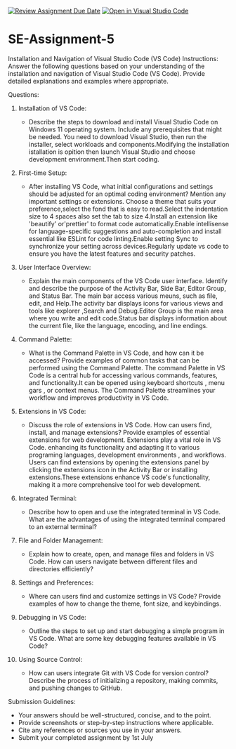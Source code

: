 [![Review Assignment Due Date](https://classroom.github.com/assets/deadline-readme-button-22041afd0340ce965d47ae6ef1cefeee28c7c493a6346c4f15d667ab976d596c.svg)](https://classroom.github.com/a/XoLGRbHq)
[![Open in Visual Studio Code](https://classroom.github.com/assets/open-in-vscode-2e0aaae1b6195c2367325f4f02e2d04e9abb55f0b24a779b69b11b9e10269abc.svg)](https://classroom.github.com/online_ide?assignment_repo_id=15364344&assignment_repo_type=AssignmentRepo)
# SE-Assignment-5
Installation and Navigation of Visual Studio Code (VS Code)
 Instructions:
Answer the following questions based on your understanding of the installation and navigation of Visual Studio Code (VS Code). Provide detailed explanations and examples where appropriate.

 Questions:

1. Installation of VS Code:
   - Describe the steps to download and install Visual Studio Code on Windows 11 operating system. Include any prerequisites that might be needed.
You need to download Visual Studio, then run the installer, select workloads and components.Modifying the installation istallation is opition then launch Visual Studio and choose development environment.Then start coding.
2. First-time Setup:
   - After installing VS Code, what initial configurations and settings should be adjusted for an optimal coding environment? Mention any important settings or extensions.
Choose a theme that suits your preference,select the fond that is easy to read.Select the indentation size to 4 spaces also set the tab to size 4.Install an extension like 'beautify' or'prettier' to format code automatically.Enable intellisense for language-specific suggestions and auto-completion and install essential like ESLint for code linting.Enable setting Sync to synchronize your setting across devices.Regularly update vs code to ensure you have the latest features and security patches.
3. User Interface Overview:
   - Explain the main components of the VS Code user interface. Identify and describe the purpose of the Activity Bar, Side Bar, Editor Group, and Status Bar.
The main bar access various meuns, such as file, edit, and Help.The activity bar displays icons for various views and tools like explorer ,Search and Debug.Editor Group is the main area where you write and edit code.Status bar displays information about the current file, like the language, encoding, and line endings.
4. Command Palette:
   - What is the Command Palette in VS Code, and how can it be accessed? Provide examples of common tasks that can be performed using the Command Palette.
The command Palette in VS Code is a central hub for accessing various commands, features, and functionality.It can be opened using keyboard shortcuts , menu gars , or context menus. The Command Palette streamlines your workflow and improves productivity in VS Code.
5. Extensions in VS Code:
   - Discuss the role of extensions in VS Code. How can users find, install, and manage extensions? Provide examples of essential extensions for web development.
Extensions play a vital role in VS Code. enhancing its functionality and adapting it to various programing languages, development environments , and workflows. Users can find extensions by opening the extensions panel by clicking the extensions icon in the Activity Bar or installing extensions.These extensions enhance VS code's functionality, making it a more comprehensive tool for web development.
6. Integrated Terminal:
   - Describe how to open and use the integrated terminal in VS Code. What are the advantages of using the integrated terminal compared to an external terminal?

7. File and Folder Management:
   - Explain how to create, open, and manage files and folders in VS Code. How can users navigate between different files and directories efficiently?

8. Settings and Preferences:
   - Where can users find and customize settings in VS Code? Provide examples of how to change the theme, font size, and keybindings.

9. Debugging in VS Code:
   - Outline the steps to set up and start debugging a simple program in VS Code. What are some key debugging features available in VS Code?

10. Using Source Control:
    - How can users integrate Git with VS Code for version control? Describe the process of initializing a repository, making commits, and pushing changes to GitHub.

 Submission Guidelines:
- Your answers should be well-structured, concise, and to the point.
- Provide screenshots or step-by-step instructions where applicable.
- Cite any references or sources you use in your answers.
- Submit your completed assignment by 1st July 

